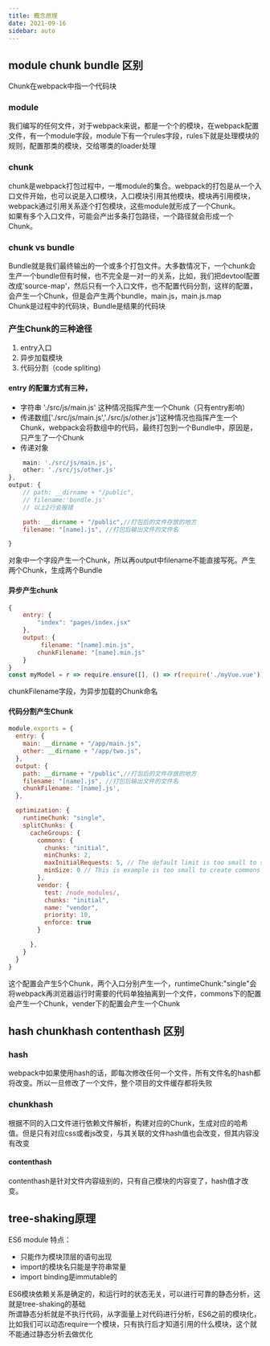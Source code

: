 ```yaml
---
title: 概念原理
date: 2021-09-16
sidebar: auto
---
```

## module chunk bundle 区别
Chunk在webpack中指一个代码块
### module
我们编写的任何文件，对于webpack来说，都是一个个的模块，在webpack配置文件，有一个module字段，module下有一个rules字段，rules下就是处理模块的规则，配置那类的模块，交给哪类的loader处理
### chunk
chunk是webpack打包过程中，一堆module的集合。webpack的打包是从一个入口文件开始，也可以说是入口模块，入口模块引用其他模块，模块再引用模块，webpack通过引用关系逐个打包模块，这些module就形成了一个Chunk。</br>
如果有多个入口文件，可能会产出多条打包路径，一个路径就会形成一个Chunk。
### chunk vs bundle
Bundle就是我们最终输出的一个或多个打包文件。大多数情况下，一个chunk会生产一个bundle但有时候，也不完全是一对一的关系，比如，我们把devtool配置改成'source-map'，然后只有一个入口文件，也不配置代码分割，这样的配置，会产生一个Chunk，但是会产生两个bundle，main.js，main.js.map</br>
Chunk是过程中的代码块，Bundle是结果的代码块</br>
### 产生Chunk的三种途径
1. entry入口
2. 异步加载模块
3. 代码分割（code spliting)

#### entry 的配置方式有三种，
- 字符串 './src/js/main.js' 这种情况指挥产生一个Chunk（只有entry影响）
- 传递数组['./src/js/main.js','./src/js/other.js']这种情况也指挥产生一个Chunk，webpack会将数组中的代码，最终打包到一个Bundle中，原因是，只产生了一个Chunk
- 传递对象
```javascript entry: {
    main: './src/js/main.js',
    other: './src/js/other.js'
},
output: {
    // path: __dirname + "/public",
    // filename:'bundle.js'
    // 以上2行会报错 

    path: __dirname + "/public",//打包后的文件存放的地方
    filename: "[name].js", //打包后输出文件的文件名

}
``` 
对象中一个字段产生一个Chunk，所以再output中filename不能直接写死。产生两个Chunk，生成两个Bundle

#### 异步产生chunk
```javascript
{
    entry: {
        "index": "pages/index.jsx"
    },
    output: {
         filename: "[name].min.js",
        chunkFilename: "[name].min.js"
    }
}
const myModel = r => require.ensure([], () => r(require('./myVue.vue')), 'myModel')
```
chunkFilename字段，为异步加载的Chunk命名
#### 代码分割产生Chunk
```javascript
module.exports = {
  entry: {
    main: __dirname + "/app/main.js",
    other: __dirname + "/app/two.js",
  },
  output: {
    path: __dirname + "/public",//打包后的文件存放的地方
    filename: "[name].js", //打包后输出文件的文件名
    chunkFilename: '[name].js',
  },

  optimization: {
    runtimeChunk: "single",
    splitChunks: {
      cacheGroups: {
        commons: {
          chunks: "initial",
          minChunks: 2,
          maxInitialRequests: 5, // The default limit is too small to showcase the effect
          minSize: 0 // This is example is too small to create commons chunks
        },
        vendor: {
          test: /node_modules/,
          chunks: "initial",
          name: "vendor",
          priority: 10,
          enforce: true
        }

      },
    }
  }
}
```
这个配置会产生5个Chunk，两个入口分别产生一个，runtimeChunk:"single"会将webpack再浏览器运行时需要的代码单独抽离到一个文件，commons下的配置会产生一个Chunk，vender下的配置会产生一个Chunk

## hash chunkhash contenthash 区别
### hash
webpack中如果使用hash的话，即每次修改任何一个文件，所有文件名的hash都将改变。所以一旦修改了一个文件，整个项目的文件缓存都将失败
### chunkhash
根据不同的入口文件进行依赖文件解析，构建对应的Chunk，生成对应的哈希值。但是只有对应css或者js改变，与其关联的文件hash值也会改变，但其内容没有改变

#### contenthash
contenthash是针对文件内容级别的，只有自己模块的内容变了，hash值才改变。
## tree-shaking原理
ES6 module 特点：</br>
- 只能作为模块顶层的语句出现
- import的模块名只能是字符串常量
- import binding是immutable的

ES6模块依赖关系是确定的，和运行时的状态无关，可以进行可靠的静态分析，这就是tree-shaking的基础</br>
所谓静态分析就是不执行代码，从字面量上对代码进行分析，ES6之前的模块化，比如我们可以动态require一个模块，只有执行后才知道引用的什么模块，这个就不能通过静态分析去做优化